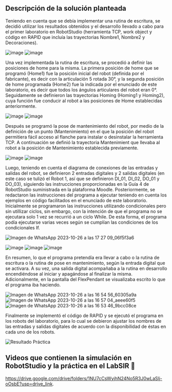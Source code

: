 ## Descripción de la solución planteada

Teniendo en cuenta que se debía implementar una rutina de escritura, se decidió utilizar los resultados obtenidos y el desarrollo llevado a cabo para el primer laboratorio en RobotStudio (herramienta TCP, work object y código en RAPID que incluía las trayectorias Nombre1, Nombre2 y Decoraciones).

![image](https://github.com/SaraC27/Laboratorios_Robotica/assets/80609467/fb979199-7358-453f-a786-6196f4193486)
![image](https://github.com/SaraC27/Laboratorios_Robotica/assets/80609467/9fa0e0f7-ec07-4b82-bda5-dd6c35764e0a)

Una vez implementada la rutina de escritura, se procedió a definir las posiciones de home para la misma. La primera posición de home que se programó (Home1) fue la posición inicial del robot (definida por el fabricante), es decir con la articulación 5 rotada 30°, y la segunda posición de home programada (Home2) fue la indicada por el enunciado de este laboratorio, es decir que todos los ángulos articulares del robot eran 0°. Seguidamente se definieron las trayectorias Homing (Homing1 y Homing2), cuya función fue conducir al robot a las posiciones de Home establecidas anteriormente.

![image](https://github.com/SaraC27/Laboratorios_Robotica/assets/80609467/3d169e06-68eb-4bcc-a8a0-5517cdac0777)
![image](https://github.com/SaraC27/Laboratorios_Robotica/assets/80609467/61438cab-510d-41eb-8c34-3b7ffe4e0523)

Después se programó la pose de mantenimiento del robot, por medio de la definición de un punto (Mantenimiento) en el que la posición del robot permitiera fácil acceso al flanche para instalar o desinstalar la herramienta TCP. A continuación se definió la trayectoria Mantenimient que llevaba al robot a la posición de Mantenimiento establecida previamente.

![image](https://github.com/SaraC27/Laboratorios_Robotica/assets/80609467/1ccbc33b-3b53-4460-861d-6ae9d6637c39)
![image](https://github.com/SaraC27/Laboratorios_Robotica/assets/80609467/5fd19d21-cabb-4014-9c36-220af778be80)

Luego, teniendo en cuenta el diagrama de conexiones de las entradas y salidas del robot, se definieron 2 entradas digitales y 2 salidas digitales (en este caso se tulizó el Robot 1, así que se definieron DI_01, DI_02, DO_01 y DO_03), siguiendo las instrucciones proporcionadas en la Guía 4 de RobotStudio suministrada en la plataforma Moodle. Posteriormente, se redactaron las instrucciones del programa a ejecutar teniendo en cuenta los ejemplos en código facilitados en el enunciado de este laboratorio. Inicialmente se programaron las instrucciones utilizando condicionales pero sin utillizar ciclos, sin embargo, con la intención de que el programa no se ejecutara solo 1 vez se recurrió a un ciclo While. De esta forma, el programa podía ejecutarse varias veces según se cumplían las condiciones de los condicionales If.

![Imagen de WhatsApp 2023-10-26 a las 17 27 09_06f5f3a6](https://github.com/SaraC27/Laboratorios_Robotica/assets/80609467/5717506d-bda0-4e7a-801d-5c203254a12b)

![image](https://github.com/SaraC27/Laboratorios_Robotica/assets/80609467/bc6dc085-c1b4-4034-88ce-9d516ae41854)
![image](https://github.com/SaraC27/Laboratorios_Robotica/assets/80609467/b14d5f8b-e870-49f3-a73a-7c11d913ce9d)
![image](https://github.com/SaraC27/Laboratorios_Robotica/assets/80609467/e110119b-4557-43e2-8596-4636acc6759c)

En resumen, lo que el programa pretendía era llevar a cabo o la rutina de escritura o la rutina de pose en mantenimiento, según la entrada digital que se activara. A su vez, una salida digital acompañaba a la rutina en desarrollo encendiéndose al iniciar y apagándose al finalizar la misma. Adicionalmente, en la pantalla del FlexPendant se visualizaba escrito lo que el programa iba haciendo.

![Imagen de WhatsApp 2023-10-26 a las 16 54 56_60305a9a](https://github.com/SaraC27/Laboratorios_Robotica/assets/80609467/8f182ef0-c715-4084-8522-83e8ac00681f)
![Imagen de WhatsApp 2023-10-26 a las 16 57 04_aeee60f5](https://github.com/SaraC27/Laboratorios_Robotica/assets/80609467/39fc09fb-dacf-43c2-8db3-fee7d0ebac06)
![Imagen de WhatsApp 2023-10-26 a las 16 53 46_9bcc08ce](https://github.com/SaraC27/Laboratorios_Robotica/assets/80609467/82a06fa5-1e54-4c1b-b327-9d7c72e9de75)

Finalmente se implementó el código de RAPID y se ejecutó el programa en los robots del laboratorio, para lo cual se debieron ajustar los nombres de las entradas y salidas digitales de acuerdo con la disponibilidad de éstas en cada uno de los robots.

![Resultado Práctica](https://github.com/SaraC27/Laboratorios_Robotica/assets/80609467/f5b3968c-1bcb-49d8-887f-0aa1ab0fa0f3)


## Videos que contienen la simulación en RobotStudio y la práctica en el LabSIR :movie_camera:

https://drive.google.com/drive/folders/1NU7cCsWyjhN24No5R3J0wLaSlj-oOsbE?usp=drive_link.
